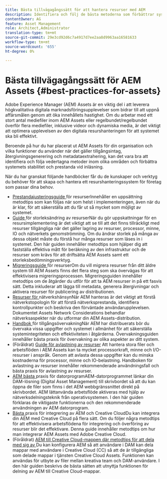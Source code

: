 ```yaml
---
title: Bästa tillvägagångssätt för att hantera resurser med AEM
description: Identifiera och följ de bästa metoderna som förbättrar systemets stabilitet och prestanda under belastningen, beroende på AEM Assets driftsättning och funktioner som används för att importera och bearbeta resurser.
contentOwner: AG
feature: Asset Management
role: Architect,Administrator
translation-type: tm+mt
source-git-commit: 29e3cd92d6c7a4917d7ee2aa8d9963aa16581633
workflow-type: tm+mt
source-wordcount: '655'
ht-degree: 0%

---
```



# Bästa tillvägagångssätt för AEM Assets {#best-practices-for-assets}

Adobe Experience Manager (AEM) Assets är en viktig del i att leverera högkvalitativa digitala marknadsföringsupplevelser som bidrar till att uppnå affärsmålen genom att öka innehållets hastighet. Om du arbetar med ett stort antal mediefiler inom AEM Assets eller regelbundet/regelbundet överför flera mediefiler, inklusive videor och dynamiska media, är det viktigt att optimera upplevelsen av den digitala resurshanteringen för att systemet ska bli effektivt.

Beroende på hur du har placerat ut AEM Assets för din organisation och vilka funktioner du använder när det gäller tillgångsintag, återgivningsgenerering och metadataextrahering, kan det vara bra att identifiera och följa vedertagna metoder inom olika områden och förbättra systemets stabilitet och prestanda vid inläsning.

När du har granskat följande handböcker får du de kunskaper och verktyg du behöver för att skapa och hantera ett resurshanteringssystem för företag som passar dina behov.

* [Prestandajusteringsguide ](performance-tuning-guidelines.md)
för resurserInnehåller en uppsättning metodtips som kan följas när som helst i implementeringen, även när du är klar, för att säkerställa att du får ut så mycket som möjligt av systemet.
* [Guide ](assets-sizing-guide.md)
för storleksändring av resurserNär du gör uppskattningar för en resursimplementering är det viktigt att se till att det finns tillräckligt med resurser tillgängliga när det gäller lagring av resurser, processor, minne, IO och nätverkets genomströmning. Om du ändrar storlek på många av dessa objekt måste du förstå hur många resurser som läses in i systemet. Den här guiden innehåller metodtips som hjälper dig att fastställa effektiva mått för beräkning av den infrastruktur och de resurser som krävs för att driftsätta AEM Assets samt ett storleksbedömningsverktyg.
* [Migreringsguide ](assets-migration-guide.md)
för resurserOm du vill migrera resurser från ditt äldre system till AEM Assets finns det flera steg som ska övervägas för att effektivisera migreringsprocessen. Migreringsguiden innehåller metodtips om de åtgärder du utför för att ta AEM resurser in på ett fasvis sätt. Detta inkluderar att lägga till metadata, generera återgivningar och aktivera resurser för publicering av distributionen.
* [Resurser för ](assets-network-considerations.md)
nätverkshänsynNär AEM hanteras är det viktigt att förstå nätverkstopologin för att förstå nätverksprestanda, identifiera kontrollpunkter och beskriva den förväntade användarupplevelsen. Dokumentet Assets Network Considerations behandlar nätverksaspekter när du utformar din AEM Assets-distribution.
* [Handbok ](assets-monitoring-best-practices.md)
för tillgångsövervakningNär AEM har distribuerats bör du övervaka vissa uppgifter och systemet i allmänhet för att säkerställa systemintegriteten och effektiviteten i åtgärderna. Övervakningsguiden innehåller bästa praxis för övervakning av olika aspekter av ditt system.
* (Föråldrat) [Guide för avlastning av resurser](assets-offloading-best-practices.md)
Att hantera stora filer och arbetsflöden i AEM Assets kan ta mycket processorkraft, minne och I/O-resurser i anspråk. Genom att avlasta dessa uppgifter kan du minska kostnaderna för processor, minne och IO-belastning. Handboken för avlastning av resurser innehåller rekommenderade användningsfall och bästa praxis för avlastning av resurser.
* [AEM bästa ](https://helpx.adobe.com/experience-manager/desktop-app/aem-desktop-app-best-practices.html)
praxis för datorprogramAEM-datorprogrammet länkar din DAM-lösning (Digital Asset Management) till skrivbordet så att du kan öppna de filer som finns i det AEM webbgränssnittet direkt på skrivbordet. AEM lättanvända arbetsflöde aktiveras med hjälp av nätverksdelningsteknik från operativsystemen. I den här guiden förklaras de viktigaste funktionerna och den rekommenderade användningen av AEM datorprogram.
* [Bästa ](aem-cc-integration-best-practices.md)
praxis för integrering av AEM och Creative CloudDu kan integrera din AEM med Creative Cloud på flera sätt. Om du följer några metodtips för att effektivisera arbetsflödena för integrering och överföring av resurser blir det effektivare. Denna guide innehåller metodtips om hur man integrerar AEM Assets med Adobe Creative Cloud.
* (Föråldrat) [AEM till Creative Cloud-mappen där metodtips för att dela med sig av ](aem-cc-folder-sharing-best-practices.md)
Du kan konfigurera AEM så att användare i DAM kan dela mappar med användare i Creative Cloud (CC) så att de är tillgängliga som delade mappar i tjänsten Creative Cloud Assets. Funktionen kan användas för utbyte av filer mellan kreativa team och DAM-användare. I den här guiden beskrivs de bästa sätten att utnyttja funktionen för delning av AEM till Creative Cloud-mappar.
